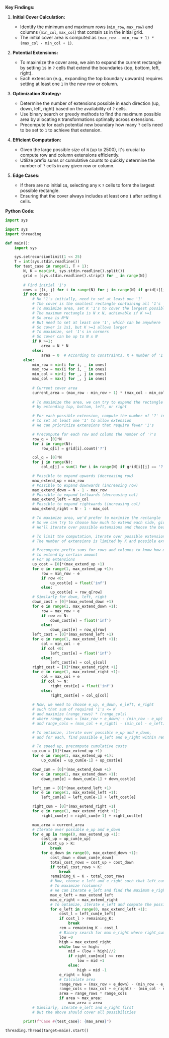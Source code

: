 **Key Findings:**

1. **Initial Cover Calculation:**
   - Identify the minimum and maximum rows (`min_row`, `max_row`) and columns (`min_col`, `max_col`) that contain `1`s in the initial grid.
   - The initial cover area is computed as `(max_row - min_row + 1) * (max_col - min_col + 1)`.

2. **Potential Extensions:**
   - To maximize the cover area, we aim to expand the current rectangle by setting `1`s in `?` cells that extend the boundaries (top, bottom, left, right).
   - Each extension (e.g., expanding the top boundary upwards) requires setting at least one `1` in the new row or column.

3. **Optimization Strategy:**
   - Determine the number of extensions possible in each direction (up, down, left, right) based on the availability of `?` cells.
   - Use binary search or greedy methods to find the maximum possible area by allocating `K` transformations optimally across extensions.
   - Precompute for each potential new boundary how many `?` cells need to be set to `1` to achieve that extension.

4. **Efficient Computation:**
   - Given the large possible size of `N` (up to 2500), it's crucial to compute row and column extensions efficiently.
   - Utilize prefix sums or cumulative counts to quickly determine the number of `?` cells in any given row or column.

5. **Edge Cases:**
   - If there are no initial `1`s, selecting any `K` `?` cells to form the largest possible rectangle.
   - Ensuring that the cover always includes at least one `1` after setting `K` cells.

**Python Code:**

```python
import sys

import sys
import threading

def main():
    import sys

    sys.setrecursionlimit(1 << 25)
    T = int(sys.stdin.readline())
    for test_case in range(1, T + 1):
        N, K = map(int, sys.stdin.readline().split())
        grid = [sys.stdin.readline().strip() for _ in range(N)]
        
        # Find initial '1's
        ones = [(i, j) for i in range(N) for j in range(N) if grid[i][j] == '1']
        if not ones:
            # No '1's initially, need to set at least one '1'
            # The cover is the smallest rectangle containing all '1's
            # To maximize area, set K '1's to cover the largest possible rectangle
            # The maximum rectangle is N x N, achievable if K >=1
            # So area is N*N
            # But need to set at least one '1', which can be anywhere
            # So cover is 1x1, but K >=1 allows larger
            # To maximize, set '1's in corners
            # So cover can be up to N x N
            if K >=1:
                area = N * N
            else:
                area = 0  # According to constraints, K + number of '1's >=1
        else:
            min_row = min(i for i, _ in ones)
            max_row = max(i for i, _ in ones)
            min_col = min(j for _, j in ones)
            max_col = max(j for _, j in ones)
            
            # Current cover area
            current_area = (max_row - min_row + 1) * (max_col - min_col + 1)
            
            # To maximize the area, we can try to expand the rectangle
            # by extending top, bottom, left, or right

            # For each possible extension, compute the number of '?' in that row/column
            # to set at least one '1' to allow extension
            # We can prioritize extensions that require fewer '1's

            # Precompute for each row and column the number of '?'s
            row_q = [0]*N
            for i in range(N):
                row_q[i] = grid[i].count('?')

            col_q = [0]*N
            for j in range(N):
                col_q[j] = sum(1 for i in range(N) if grid[i][j] == '?')

            # Possible to expand upwards (decreasing row)
            max_extend_up = min_row
            # Possible to expand downwards (increasing row)
            max_extend_down = N - 1 - max_row
            # Possible to expand leftwards (decreasing col)
            max_extend_left = min_col
            # Possible to expand rightwards (increasing col)
            max_extend_right = N - 1 - max_col

            # To maximize area, we'd prefer to maximize the rectangle
            # So we can try to choose how much to extend each side, given K
            # We'll iterate over possible extensions and choose the best

            # To limit the computation, iterate over possible extensions for rows and cols
            # The number of extensions is limited by K and possible extensions

            # Precompute prefix sums for rows and columns to know how many '?'s to set
            # to extend by certain amount
            # For up extensions
            up_cost = [0]*(max_extend_up +1)
            for e in range(1, max_extend_up +1):
                row = min_row - e
                if row <0:
                    up_cost[e] = float('inf')
                else:
                    up_cost[e] = row_q[row]
            # Similarly for down, left, right
            down_cost = [0]*(max_extend_down +1)
            for e in range(1, max_extend_down +1):
                row = max_row + e
                if row >= N:
                    down_cost[e] = float('inf')
                else:
                    down_cost[e] = row_q[row]
            left_cost = [0]*(max_extend_left +1)
            for e in range(1, max_extend_left +1):
                col = min_col - e
                if col <0:
                    left_cost[e] = float('inf')
                else:
                    left_cost[e] = col_q[col]
            right_cost = [0]*(max_extend_right +1)
            for e in range(1, max_extend_right +1):
                col = max_col + e
                if col >= N:
                    right_cost[e] = float('inf')
                else:
                    right_cost[e] = col_q[col]
            
            # Now, we need to choose e_up, e_down, e_left, e_right
            # such that sum of required '1's <= K
            # and maximize (range_rows) * (range_cols)
            # where range_rows = (max_row + e_down) - (min_row - e_up) +1
            # and range_cols = (max_col + e_right) - (min_col - e_left) +1

            # To optimize, iterate over possible e_up and e_down,
            # and for each, find possible e_left and e_right within remaining K

            # To speed up, precompute cumulative costs
            up_cum = [0]*(max_extend_up +1)
            for e in range(1, max_extend_up +1):
                up_cum[e] = up_cum[e-1] + up_cost[e]

            down_cum = [0]*(max_extend_down +1)
            for e in range(1, max_extend_down +1):
                down_cum[e] = down_cum[e-1] + down_cost[e]

            left_cum = [0]*(max_extend_left +1)
            for e in range(1, max_extend_left +1):
                left_cum[e] = left_cum[e-1] + left_cost[e]

            right_cum = [0]*(max_extend_right +1)
            for e in range(1, max_extend_right +1):
                right_cum[e] = right_cum[e-1] + right_cost[e]

            max_area = current_area
            # Iterate over possible e_up and e_down
            for e_up in range(0, max_extend_up +1):
                cost_up = up_cum[e_up]
                if cost_up > K:
                    break
                for e_down in range(0, max_extend_down +1):
                    cost_down = down_cum[e_down]
                    total_cost_rows = cost_up + cost_down
                    if total_cost_rows > K:
                        break
                    remaining_K = K - total_cost_rows
                    # Now, choose e_left and e_right such that left_cum[e_left] + right_cum[e_right] <= remaining_K
                    # To maximize (columns)
                    # We can iterate e_left and find the maximum e_right possible
                    max_e_left = max_extend_left
                    max_e_right = max_extend_right
                    # To optimize, iterate e_left and compute the possible e_right
                    for e_left in range(0, max_extend_left +1):
                        cost_l = left_cum[e_left]
                        if cost_l > remaining_K:
                            break
                        rem = remaining_K - cost_l
                        # Binary search for max e_right where right_cum[e_right] <= rem
                        low =0
                        high = max_extend_right
                        while low <= high:
                            mid = (low + high)//2
                            if right_cum[mid] <= rem:
                                low = mid +1
                            else:
                                high = mid -1
                        e_right = high
                        # Calculate area
                        range_rows = (max_row + e_down) - (min_row - e_up) +1
                        range_cols = (max_col + e_right) - (min_col - e_left) +1
                        area = range_rows * range_cols
                        if area > max_area:
                            max_area = area
            # Similarly, iterate e_left and e_right first
            # But the above should cover all possibilities

        print(f"Case #{test_case}: {max_area}")

threading.Thread(target=main).start()
```
